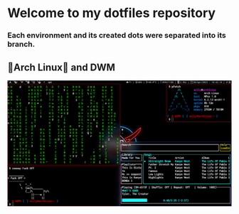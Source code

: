 # Welcome to my dotfiles repository #
### Each environment and its created dots were separated into its branch.

## 🏹Arch Linux🐧 and DWM ##
[![ArchLinux with DWM rice](https://github.com/DeividWilly/dotfiles/blob/Arch(DWM)/assets/imgs/print.png?raw=true)](https://google.com)